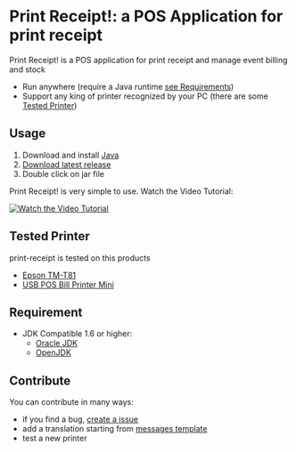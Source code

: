 # Print Receipt!: a POS Application for print receipt

Print Receipt! is a POS application for print receipt and manage 
event billing and stock    

* Run anywhere (require a Java runtime [see Requirements](#requirement))
* Support any king of printer recognized by your PC (there are some [Tested Printer](#testedprinter)) 

## Usage

1. Download and install [Java](https://java.com/en/download/)
2. [Download latest release](https://github.com/michelelazzeri/print-receipt/releases/latest)
3. Double click on jar file

Print Receipt! is very simple to use. Watch the Video Tutorial:

[![Watch the Video Tutorial](http://img.youtube.com/vi/SpaAheKS8d0/0.jpg)](http://www.youtube.com/watch?v=SpaAheKS8d0)

## Tested Printer
print-receipt is tested on this products
 
* [Epson TM-T81](https://www.google.it/?ie=UTF-8#q=Epson+thermal+printer+TM-T81)
* [USB POS Bill Printer Mini](https://www.google.it/?ie=UTF-8#q=USB+POS+Bill+Printer+Mini)

## Requirement

* JDK Compatible 1.6 or higher:
  * [Oracle JDK](https://java.com/en/download/)
  * [OpenJDK](http://openjdk.java.net/install)

## Contribute

You can contribute in many ways:

* if you find a bug, [create a issue](/michelelazzeri/print-receipt/issues/new) 
* add a translation starting from [messages template](https://github.com/michelelazzeri/print-receipt/blob/master/src/main/java/org/printreceipt/messages_lang.properties)
* test a new printer


   


